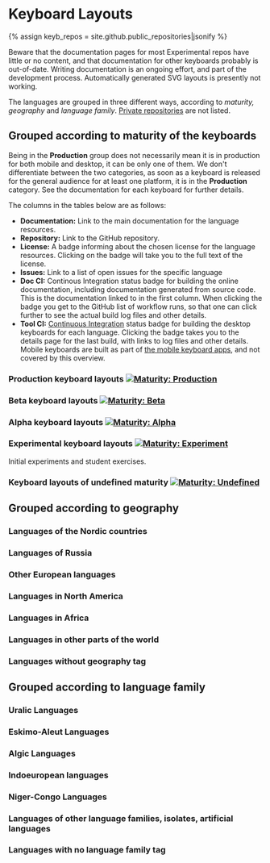 # Keyboard Layouts

{% assign keyb_repos = site.github.public_repositories|jsonify %}

Beware that the documentation pages for most Experimental repos have little or no content, and that documentation for other keyboards probably is out-of-date. Writing documentation is an ongoing effort, and part of the development process. Automatically generated SVG layouts is presently not working.

The languages are grouped in three different ways, according to _maturity, geography_ and _language family_. [Private repositories](https://github.com/divvun/private-registry) are not listed.

## Grouped according to maturity of the keyboards

Being in the **Production** group does not necessarily mean it is in production for both mobile and desktop, it can be only one of them. We don't differentiate between the two categories, as soon as a keyboard is released for the general audience for at least one platform, it is in the **Production** category. See the documentation for each keyboard for further details.

The columns in the tables below are as follows:

- **Documentation:** Link to the main documentation for the language resources.
- **Repository:** Link to the GitHub repository.
- **License:** A badge informing about the chosen license for the language resources. Clicking on the badge will take you to the full text of the license.
- **Issues:** Link to a list of open issues for the specific language
- **Doc CI:** Continous Integration status badge for building the online documentation, including documentation generated from source code. This is the documentation linked to in the first column. When clicking the badge you get to the GitHub list of workflow runs, so that one can click further to see the actual build log files and other details.
- **Tool CI:** [Continuous Integration](https://en.wikipedia.org/wiki/Continuous_integration) status badge for building the desktop keyboards for each language. Clicking the badge takes you to the details page for the last build, with links to log files and other details. Mobile keyboards are built as part of [the mobile keyboard apps](https://github.com/divvun?q=giellakbd), and not covered by this overview.

### Production keyboard layouts [![Maturity: Production](https://img.shields.io/badge/Maturity-Production-brightgreen.svg)](/MaturityClassification.html)

<div id="prod_keyboards" ></div>

### Beta keyboard layouts [![Maturity: Beta](https://img.shields.io/badge/Maturity-Beta-yellow.svg)](/MaturityClassification.html)

<div id="beta_keyboards" ></div>

### Alpha keyboard layouts [![Maturity: Alpha](https://img.shields.io/badge/Maturity-Alpha-red.svg)](/MaturityClassification.html)

<div id="alpha_keyboards" ></div>

### Experimental keyboard layouts [![Maturity: Experiment](https://img.shields.io/badge/Maturity-Experiment-black.svg)](/MaturityClassification.html)

Initial experiments and student exercises.

<div id="exper_keyboards" ></div>

### Keyboard layouts of undefined maturity [![Maturity: Undefined](https://img.shields.io/badge/Maturity-Undefined-lightgrey.svg)](/MaturityClassification.html)

<div id="undef_keyboards" class="twocolumn" ></div>

## Grouped according to geography

### Languages of the Nordic countries

<div id="geo_nordic" class="twocolumn" ></div>

### Languages of Russia

<div id="geo_russia" class="twocolumn" ></div>

### Other European languages

<div id="geo_europe" class="twocolumn" ></div>

### Languages in North America

<div id="geo_northamerica" class="twocolumn" ></div>

### Languages in Africa

<div id="geo_africa" class="twocolumn" ></div>

### Languages in other parts of the world

<div id="geo_other" class="twocolumn" ></div>

### Languages without geography tag

<div id="geo_undef" class="twocolumn" ></div>

## Grouped according to language family

### Uralic Languages

<div id="fam_uralic" class="twocolumn" ></div>

### Eskimo-Aleut Languages

<div id="fam_eskimo_aleut" class="twocolumn" ></div>

### Algic Languages

<div id="fam_algic" class="twocolumn" ></div>

### Indoeuropean languages

<div id="fam_indoeuropean" class="twocolumn" ></div>

### Niger-Congo Languages

<div id="fam_niger_congo" class="twocolumn" ></div>

### Languages of other language families, isolates, artificial languages

<div id="fam_other" class="twocolumn" ></div>

### Languages with no language family tag

<div id="fam_undef" class="twocolumn" ></div>

<script src="/assets/js/langtable.js"></script>
<script>
const domProdLangs = document.querySelector('#prod_keyboards');
domProdLangs.appendChild(addRepoTable({{keyb_repos}}, 'keyboard-', ['maturity-prod']))
</script>

<script>
const domBetaLangs = document.querySelector('#beta_keyboards');
domBetaLangs.appendChild(addRepoTable({{keyb_repos}}, 'keyboard-', ['maturity-beta']))
</script>

<script>
const domAlphaLangs = document.querySelector('#alpha_keyboards');
domAlphaLangs.appendChild(addRepoTable({{keyb_repos}}, 'keyboard-', ['maturity-alpha']))
</script>

<script>
const domExperLangs = document.querySelector('#exper_keyboards');
domExperLangs.appendChild(addRepoTable({{keyb_repos}}, 'keyboard-', ['maturity-exper']))
</script>

<script>
const domUndefLangs = document.querySelector('#undef_keyboards');
domUndefLangs.appendChild(addNegUnorderedList({{keyb_repos}}, 'keyboard-', ['maturity-exper', 'maturity-beta', 'maturity-alpha', 'maturity-prod']))
</script>

<!-- Scripts for Geographic areas: -->
<script>
const domNordLangs = document.querySelector('#geo_nordic');
domNordLangs.appendChild(addUnorderedList({{keyb_repos}}, 'keyboard-', ['geo-nordic']))
</script>

<script>
const domEuroLangs = document.querySelector('#geo_europe');
domEuroLangs.appendChild(addUnorderedList({{keyb_repos}}, 'keyboard-', ['geo-europe']))
</script>

<script>
const domRussLangs = document.querySelector('#geo_russia');
domRussLangs.appendChild(addUnorderedList({{keyb_repos}}, 'keyboard-', ['geo-russia']))
</script>

<script>
const domNorALangs = document.querySelector('#geo_northamerica');
domNorALangs.appendChild(addUnorderedList({{keyb_repos}}, 'keyboard-', ['geo-northamerica']))
</script>

<script>
const domAfricaLangs = document.querySelector('#geo_africa');
domAfricaLangs.appendChild(addUnorderedList({{keyb_repos}}, 'keyboard-', ['geo-africa']))
</script>

<script>
const domOthrLangs = document.querySelector('#geo_other');
domOthrLangs.appendChild(addNegUnorderedList({{keyb_repos}}, 'keyboard-', ['geo-nordic', 'geo-europe', 'geo-russia', 'geo-northamerica', 'geo-africa']))
</script>

<script>
const domUndefGeoLangs = document.querySelector('#geo_undef');
domUndefGeoLangs.appendChild(addNegUnorderedList({{keyb_repos}}, 'keyboard-', ['geo-']))
</script>

<!-- Scripts for language families: -->
<script>
const domUralicLangs = document.querySelector('#fam_uralic');
domUralicLangs.appendChild(addUnorderedList({{keyb_repos}}, 'keyboard-', ['langfam-uralic']))
</script>

<script>
const domIndEurLangs = document.querySelector('#fam_indoeuropean');
domIndEurLangs.appendChild(addUnorderedList({{keyb_repos}}, 'keyboard-', ['langfam-indoeuropean']))
</script>

<script>
const domAlgicLangs = document.querySelector('#fam_algic');
domAlgicLangs.appendChild(addUnorderedList({{keyb_repos}}, 'keyboard-', ['langfam-algic']))
</script>

<script>
const domEskAleutLangs = document.querySelector('#fam_eskimo_aleut');
domEskAleutLangs.appendChild(addUnorderedList({{keyb_repos}}, 'keyboard-', ['langfam-eskimo-aleut']))
</script>

<script>
const domNigerCongoLangs = document.querySelector('#fam_niger_congo');
domNigerCongoLangs.appendChild(addUnorderedList({{keyb_repos}}, 'keyboard-', ['langfam-niger-congo']))
</script>

<script>
const domOthrFamLangs = document.querySelector('#fam_other');
domOthrFamLangs.appendChild(addNegUnorderedList({{keyb_repos}}, 'keyboard-', ['langfam-uralic', 'langfam-indoeuropean', 'langfam-algic', 'langfam-eskimo-aleut', 'langfam-turkic', 'langfam-niger-congo']))
</script>

<script>
const domUndefFamLangs = document.querySelector('#fam_undef');
domUndefFamLangs.appendChild(addNegUnorderedList({{keyb_repos}}, 'keyboard-', ['langfam-']))
</script>
